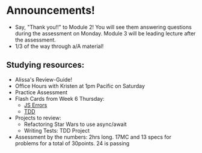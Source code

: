# Announcements!
* Say, "Thank you!!" to Module 2! You will see them answering questions during the assessment on Monday. Module 3 will be leading lecture after the assessment.
* 1/3 of the way through a/A material!

## Studying resources:
* Alissa's Review-Guide!
* Office Hours with Kristen at 1pm Pacific on Saturday
* Practice Assessment
* Flash Cards from Week 6 Thursday:
    * [JS Errors](https://open.appacademy.io/learn/js-py---oct-2020-online/week-6-oct-2020-online/flash-cards--js-errors)
    * [TDD](https://open.appacademy.io/learn/js-py---oct-2020-online/week-6-oct-2020-online/flash-cards--tdd)
* Projects to review:
    * Refactoring Star Wars to use async/await
    * Writing Tests: TDD Project
* Assessment by the numbers: 2hrs long.  17MC and 13 specs for problems for a total of 30points.  24 is passing